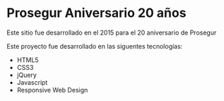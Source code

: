 # Prosegur Aniversario 20 años
Este sitio fue desarrollado en el 2015 para el 20 aniversario de Prosegur

Este proyecto fue desarrollado en las siguentes tecnologías:

  - HTML5
  - CSS3
  - jQuery
  - Javascript
  - Responsive Web Design
  
  
